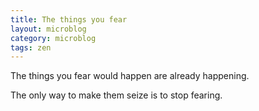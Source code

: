 ```yaml
---
title: The things you fear
layout: microblog
category: microblog
tags: zen
---
```

The things you fear would happen are already happening. 

The only way to make them seize is to stop fearing.
